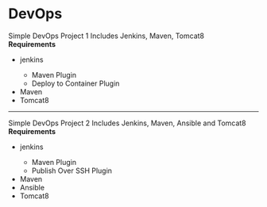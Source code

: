 <h1>DevOps</h1>
Simple DevOps Project 1 Includes Jenkins, Maven, Tomcat8 <br />
<b>Requirements</b>
<ul>
  <li>jenkins</li>
  <ul>
    <li>Maven Plugin</li>
    <li>Deploy to Container Plugin</li>
  </ul>
  <li>Maven</li>
  <li>Tomcat8</li>
</ul>
<hr />
Simple DevOps Project 2 Includes Jenkins, Maven, Ansible and Tomcat8 <br />
<b>Requirements</b>
<ul>
  <li>jenkins</li>
  <ul>
    <li>Maven Plugin</li>
    <li>Publish Over SSH Plugin</li>
  </ul>
  <li>Maven</li>
  <li>Ansible</li>
  <li>Tomcat8</li>
</ul>
